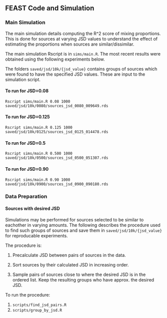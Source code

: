 
## FEAST Code and Simulation

### Main Simulation

The main simulation details computing the R^2 score of mixing proportions.
This is done for sources at varying JSD values to understand the effect of
estimating the proportions when sources are similar/dissimilar.

The main simulation Rscript is in `sims/main.R`.
The most recent results were obtained using the following experiments below.

The folders `saved/jsd/10k/{jsd_value}` contains groups of sources which were
found to have the specified JSD values. These are input to the simulation script.

#### To run for JSD=0.08

```
Rscript sims/main.R 0.08 1000 saved/jsd/10k/0080/sources_jsd_0080_009649.rds
```

#### To run for JSD=0.125

```
Rscript sims/main.R 0.125 1000 saved/jsd/10k/0125/sources_jsd_0125_014478.rds
```

#### To run for JSD=0.5

```
Rscript sims/main.R 0.500 1000 saved/jsd/10k/0500/sources_jsd_0500_051307.rds
```

#### To run for JSD=0.90

```
Rscript sims/main.R 0.90 1000 saved/jsd/10k/0900/sources_jsd_0900_090180.rds
```

### Data Preparation


#### Sources with desired JSD

Simulations may be performed for sources selected to be similar to eachother in varying amounts. The following describes the procedure used to find such groups of sources and save them in  `saved/jsd/10k/{jsd_value}` for reproducable experiments.

The procedure is:

1. Precalculate JSD between pairs of sources in the data.

2. Sort sources by their calculated JSD in increasing order.

3. Sample pairs of sources close to where the desired JSD is in the ordered list. Keep the resulting groups who have approx. the desired JSD.

To run the procedure:

1. `scripts/find_jsd_pairs.R`
2. `scripts/group_by_jsd.R`
